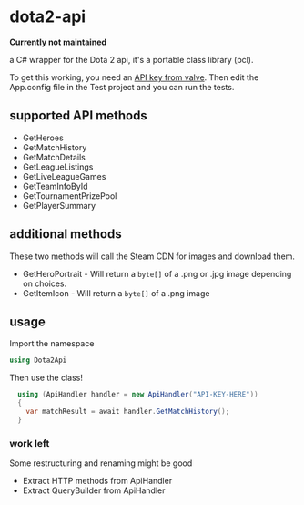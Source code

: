 # dota2-api
**Currently not maintained** 

a C# wrapper for the Dota 2 api, it's a portable class library (pcl).

To get this working, you need an [API key from valve](http://steamcommunity.com/dev/apikey).
Then edit the App.config file in the Test project and you can run the tests.

## supported API methods
* GetHeroes
* GetMatchHistory
* GetMatchDetails
* GetLeagueListings
* GetLiveLeagueGames
* GetTeamInfoById
* GetTournamentPrizePool
* GetPlayerSummary 


## additional methods
These two methods will call the Steam CDN for images and download them.
* GetHeroPortrait - Will return a `byte[]` of a .png or .jpg image depending on choices.
* GetItemIcon - Will return a `byte[]` of a .png image


## usage 
Import the namespace
````csharp
using Dota2Api
````

Then use the class! 
````csharp
  using (ApiHandler handler = new ApiHandler("API-KEY-HERE"))
  {
    var matchResult = await handler.GetMatchHistory();
  }
````

### work left
Some restructuring and renaming might be good
* Extract HTTP methods from ApiHandler
* Extract QueryBuilder from ApiHandler
